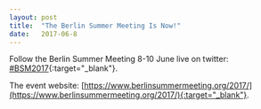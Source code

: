 ```yaml
---
layout: post
title:  "The Berlin Summer Meeting Is Now!"
date:   2017-06-8    
---
```


Follow the Berlin Summer Meeting 8-10 June live on twitter: [#BSM2017](https://twitter.com/hashtag/bsm2017?f=tweets&vertical=default){:target="_blank"}.  

The event website: [https://www.berlinsummermeeting.org/2017/](https://www.berlinsummermeeting.org/2017/){:target="_blank"}.